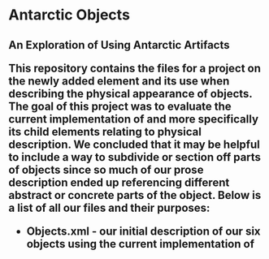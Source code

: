 # Antarctic Objects
## An Exploration of <object> Using Antarctic Artifacts
This repository contains the files for a project on the newly added <object> element and its use when describing the physical appearance of objects. The goal of this project was to evaluate the current implementation of <object> and more specifically its child elements relating to physical description. We concluded that it may be helpful to include a way to subdivide or section off parts of objects since so much of our prose description ended up referencing different abstract or concrete parts of the object. Below is a list of all our files and their purposes:

* Objects.xml - our initial description of our six objects using the current implementation of <object>
* SectorCustomizations.odd - ODD file that has our customization that includes the new <objectSector> element which is used to define sectors and the new <sectorDesc> element which is used to describe sectors.
* ObjectSectorTest.xml - three examples of how to use <objectSector>
* SectorDescTest.xml - three examples of how to use <sectorDesc>
* out - contains .rnc and .rng of SectorCustomizations.odd
